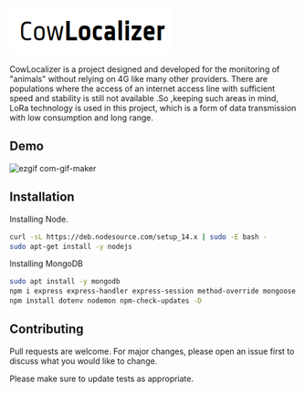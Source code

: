 
![](myapp_v3/src/public/img/image10.png)

CowLocalizer is a project designed and developed for the monitoring of "animals" without relying on 4G like many other providers.
There are populations where the access of an internet access line with sufficient speed and stability is still not available .So ,keeping such areas in mind, LoRa technology is used in this project, which is a form of data transmission with low consumption and long range.

## Demo
![ezgif com-gif-maker](https://user-images.githubusercontent.com/78503778/120351785-042f2600-c2b5-11eb-8c04-061c30096156.gif)


## Installation

Installing Node.

```bash
curl -sL https://deb.nodesource.com/setup_14.x | sudo -E bash -
sudo apt-get install -y nodejs
```
Installing MongoDB
```bash
sudo apt install -y mongodb
npm i express express-handler express-session method-override mongoose passport passport-local bcryptjs connect-flash express-handlebars
npm install dotenv nodemon npm-check-updates -D
```

## Contributing
Pull requests are welcome. For major changes, please open an issue first to discuss what you would like to change.

Please make sure to update tests as appropriate.

